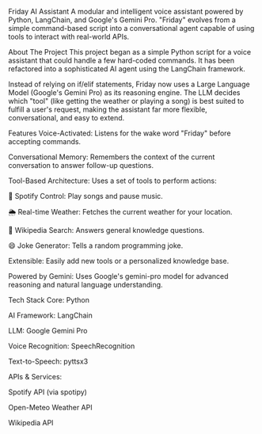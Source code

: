 Friday AI Assistant
A modular and intelligent voice assistant powered by Python, LangChain, and Google's Gemini Pro. "Friday" evolves from a simple command-based script into a conversational agent capable of using tools to interact with real-world APIs.

About The Project
This project began as a simple Python script for a voice assistant that could handle a few hard-coded commands. It has been refactored into a sophisticated AI agent using the LangChain framework.

Instead of relying on if/elif statements, Friday now uses a Large Language Model (Google's Gemini Pro) as its reasoning engine. The LLM decides which "tool" (like getting the weather or playing a song) is best suited to fulfill a user's request, making the assistant far more flexible, conversational, and easy to extend.

Features
Voice-Activated: Listens for the wake word "Friday" before accepting commands.

Conversational Memory: Remembers the context of the current conversation to answer follow-up questions.

Tool-Based Architecture: Uses a set of tools to perform actions:

🎵 Spotify Control: Play songs and pause music.

🌦️ Real-time Weather: Fetches the current weather for your location.

🧠 Wikipedia Search: Answers general knowledge questions.

😄 Joke Generator: Tells a random programming joke.

Extensible: Easily add new tools or a personalized knowledge base.

Powered by Gemini: Uses Google's gemini-pro model for advanced reasoning and natural language understanding.

Tech Stack
Core: Python

AI Framework: LangChain

LLM: Google Gemini Pro

Voice Recognition: SpeechRecognition

Text-to-Speech: pyttsx3

APIs & Services:

Spotify API (via spotipy)

Open-Meteo Weather API

Wikipedia API
